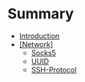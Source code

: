 # Summary

* [Introduction](README.md)
* [\[Network\]](network.md)
  * [Socks5](network/socks5.md)
  * [UUID](network/uuid.md)
  * [SSH-Protocol](network/ssh-protocol.md)

